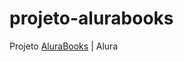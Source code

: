 # projeto-alurabooks
 Projeto <a href="https://vanessalaureano.github.io/projeto-alurabooks/">AluraBooks</a> | Alura

